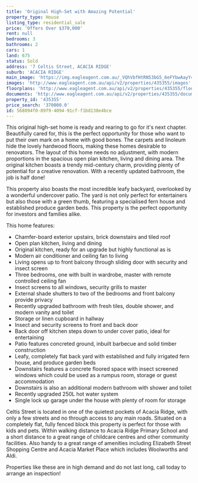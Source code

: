 ```yaml
---
title: 'Original High-Set with Amazing Potential'
property_type: House
listing_type: residential_sale
price: 'Offers Over $370,000'
rent: null
bedrooms: 3
bathrooms: 2
cars: 1
land: 675
status: Sold
address: '7 Celtis Street, ACACIA RIDGE'
suburb: 'ACACIA RIDGE'
main_image: 'https://img.eagleagent.com.au/_VQhVbfHtRN53bG5_6eFYbwAayY=/1280x854/smart/https://s3-us-west-2.amazonaws.com/eagleagent-orig/images/6823525/122273186-image-M.jpg'
images: 'http://www.eagleagent.com.au/api/v2/properties/435355/images'
floorplans: 'http://www.eagleagent.com.au/api/v2/properties/435355/floorplans'
documents: 'http://www.eagleagent.com.au/api/v2/properties/435355/documents'
property_id: '435355'
price_search: '370000.0'
id: 568094f0-89f9-4094-91cf-f1bd138e4bce
---
```

This original high-set home is ready and rearing to go for it's next chapter. Beautifully cared for, this is the perfect opportunity for those who want to put their own mark on a home with good bones. The carpets and linoleum hide the lovely hardwood floors, making these homes desirable to renovators. The layout of this home needs no adjustment, with modern proportions in the spacious open plan kitchen, living and dining area. The original kitchen boasts a trendy mid-century charm, providing plenty of potential for a creative renovation. With a recently updated bathroom, the job is half done!

This property also boasts the most incredible leafy backyard, overlooked by a wonderful undercover patio. The yard is not only perfect for entertainers but also those with a green thumb, featuring a specialised fern house and established produce garden beds. This property is the perfect opportunity for investors and families alike.

This home features:

*  Chamfer-board exterior upstairs, brick downstairs and tiled roof
*  Open plan kitchen, living and dining
*  Original kitchen, ready for an upgrade but highly functional as is
*  Modern air conditioner and ceiling fan to living
*  Living opens up to front balcony through sliding door with security and insect screen
*  Three bedrooms, one with built in wardrobe, master with remote controlled ceiling fan
*  Insect screens to all windows, security grills to master
*  External shade shutters to two of the bedrooms and front balcony provide privacy
*  Recently upgraded bathroom with fresh tiles, double shower, and modern vanity and toilet
*  Storage or linen cupboard in hallway
*  Insect and security screens to front and back door
*  Back door off kitchen steps down to under cover patio, ideal for entertaining
*  Patio features concreted ground, inbuilt barbecue and solid timber construction
*  Leafy, completely flat back yard with established and fully irrigated fern house, and produce garden beds
*  Downstairs features a concrete floored space with insect screened windows which could be used as a rumpus room, storage or guest accommodation
*  Downstairs is also an additional modern bathroom with shower and toilet
*  Recently upgraded 250L hot water system
*  Single lock up garage under the house with plenty of room for storage

Celtis Street is located in one of the quietest pockets of Acacia Ridge, with only a few streets and no through access to any main roads. Situated on a completely flat, fully fenced block this property is perfect for those with kids and pets. Within walking distance to Acacia Ridge Primary School and a short distance to a great range of childcare centres and other community  facilities. Also handy to a great range of amenities including Elizabeth Street Shopping Centre and Acacia Market Place which includes Woolworths and Aldi.

Properties like these are in high demand and do not last long, call today to arrange an inspection!